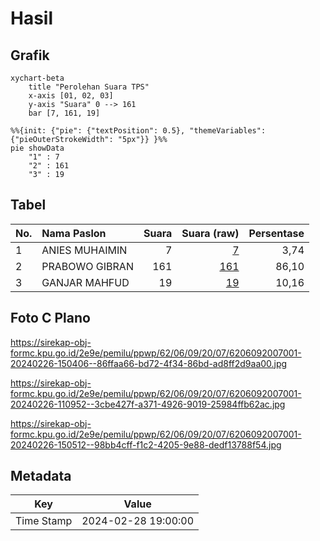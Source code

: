 # Hasil

## Grafik

```mermaid
xychart-beta
    title "Perolehan Suara TPS"
    x-axis [01, 02, 03]
    y-axis "Suara" 0 --> 161
    bar [7, 161, 19]
```

```mermaid
%%{init: {"pie": {"textPosition": 0.5}, "themeVariables": {"pieOuterStrokeWidth": "5px"}} }%%
pie showData
    "1" : 7
    "2" : 161
    "3" : 19
```

## Tabel

| No. | Nama Paslon    | Suara | Suara (raw) | Persentase |
|:--- |:-------------- | -----:| -----------:| ----------:|
| 1   | ANIES MUHAIMIN | 7     | [7][p-1]    | 3,74       |
| 2   | PRABOWO GIBRAN | 161   | [161][p-2]  | 86,10      |
| 3   | GANJAR MAHFUD  | 19    | [19][p-3]   | 10,16      |


[p-1]: https://github.com/gigit-pemilu/pemilu-2024-62-kalimantan-tengah/blob/main/pilpres/hitung-suara/sub/62-kalimantan-tengah/sub/06-katingan/sub/09-mendawai/sub/2007-tumbang-bulan/sub/001-tps/sub/paslon-1.txt
[p-2]: https://github.com/gigit-pemilu/pemilu-2024-62-kalimantan-tengah/blob/main/pilpres/hitung-suara/sub/62-kalimantan-tengah/sub/06-katingan/sub/09-mendawai/sub/2007-tumbang-bulan/sub/001-tps/sub/paslon-2.txt
[p-3]: https://github.com/gigit-pemilu/pemilu-2024-62-kalimantan-tengah/blob/main/pilpres/hitung-suara/sub/62-kalimantan-tengah/sub/06-katingan/sub/09-mendawai/sub/2007-tumbang-bulan/sub/001-tps/sub/paslon-3.txt

## Foto C Plano

https://sirekap-obj-formc.kpu.go.id/2e9e/pemilu/ppwp/62/06/09/20/07/6206092007001-20240226-150406--86ffaa66-bd72-4f34-86bd-ad8ff2d9aa00.jpg

https://sirekap-obj-formc.kpu.go.id/2e9e/pemilu/ppwp/62/06/09/20/07/6206092007001-20240226-110952--3cbe427f-a371-4926-9019-25984ffb62ac.jpg

https://sirekap-obj-formc.kpu.go.id/2e9e/pemilu/ppwp/62/06/09/20/07/6206092007001-20240226-150512--98bb4cff-f1c2-4205-9e88-dedf13788f54.jpg


## Metadata

| Key        | Value               |
| ---------- | ------------------- |
| Time Stamp | 2024-02-28 19:00:00 |



